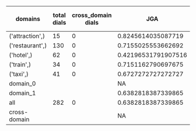 | domains         |   total dials |   cross_domain dials | JGA                 | RSA                | TA                 | CDTA   |   total turns |   cross-domain turns |
|-----------------|---------------|----------------------|---------------------|--------------------|--------------------|--------|---------------|----------------------|
| ('attraction',) |            15 |                    0 | 0.8245614035087719  | 0.9210526315789472 | 0.8596491228070176 | NA     |            57 |                    0 |
| ('restaurant',) |           130 |                    0 | 0.7155025553662692  | 0.9135612535612531 | 0.7887563884156729 | NA     |           587 |                    0 |
| ('hotel',)      |            62 |                    0 | 0.42196531791907516 | 0.8139072923855535 | 0.5895953757225434 | NA     |           346 |                    0 |
| ('train',)      |            34 |                    0 | 0.7151162790697675  | 0.9082840236686387 | 0.8662790697674418 | NA     |           172 |                    0 |
| ('taxi',)       |            41 |                    0 | 0.6727272727272727  | 0.8432914046121596 | 0.8545454545454545 | NA     |           165 |                    0 |
| domain_0        |               |                      | NA                  | NA                 | NA                 | NA     |             0 |                    0 |
| domain_1        |               |                      | 0.6382818387339865  | 0.8785662985092636 | 0.7581009796533534 | NA     |          1327 |                    0 |
| all             |           282 |                    0 | 0.6382818387339865  | 0.8785662985092636 | 0.7581009796533534 | NA     |          1327 |                    0 |
| cross-domain    |               |                      | NA                  | NA                 | NA                 | NA     |             0 |                    0 |
